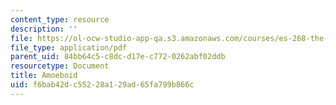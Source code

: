 ```yaml
---
content_type: resource
description: ''
file: https://ol-ocw-studio-app-qa.s3.amazonaws.com/courses/es-268-the-mathematics-in-toys-and-games-spring-2010/f6bab42dc55228a129ad65fa799b866c_MITES_268S10_amoeba.pdf
file_type: application/pdf
parent_uid: 84bb64c5-c8dc-d17e-c772-0262abf02ddb
resourcetype: Document
title: Amoeboid
uid: f6bab42d-c552-28a1-29ad-65fa799b866c
---
```

